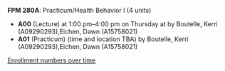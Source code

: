**FPM 280A**: Practicum/Health Behavior I (4 units)

- **A00** (Lecture) at 1:00 pm–4:00 pm on Thursday at   by Boutelle, Kerri (A09290293),Eichen, Dawn (A15758021)
- **A01** (Practicum) (time and location TBA) by Boutelle, Kerri (A09290293),Eichen, Dawn (A15758021)

[Enrollment numbers over time](./FPM280A.tsv)
